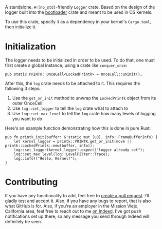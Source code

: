 A standalone, `#![no_std]`-friendly `Logger` crate.
Based on the design of the logger built into the [bootloader](https://github.com/rust-osdev/bootloader) crate and meant to be used in OS kernels.

To use this crate, specify it as a dependency in your kernel's `Cargo.toml`, then initialize it.

# Initialization
The logger needs to be initialized in order to be used. To do that, one must first create a global instance, using a crate like `conquer_once`:
```
pub static PRINTK: OnceCell<LockedPrintk> = OnceCell::uninit();
```
After this, the `log` crate needs to be attached to it. This requires the following 3 steps:

1. Use the `get_or_init` method to unwrap the `LockedPrintk` object from its outer OnceCell
2. Use `log::set_logger` to tell the `log` crate what to attach to
3. Use `log::set_max_level` to tell the `log` crate how many levels of logging you want to do

Here's an example function demonstrating how this is done in pure Rust:
```
pub fn printk_init(buffer: &'static mut [u8], info: FrameBufferInfo) {
    let kernel_logger = printk::PRINTK.get_or_init(move || printk::LockedPrintk::new(buffer, info));
    log::set_logger(kernel_logger).expect("logger already set");
    log::set_max_level(log::LevelFilter::Trace);
    log::info!("Hello, Kernel!");
}
```

# Contributing
If you have any functionality to add, feel free to [create a pull request](https://github.com/kennystrawnmusic/printk/pulls). I'll gladly test and accept it. Also, if you have any bugs to report, that is also what GitHub is for.
Also, if you're an employer in the Mission Viejo, California area, feel free to reach out to me [on Indeed](https://my.indeed.com/p/kenneths-fijbvmb). I've got push notifications set up there, so any message you send through Indeed will definitely be seen.